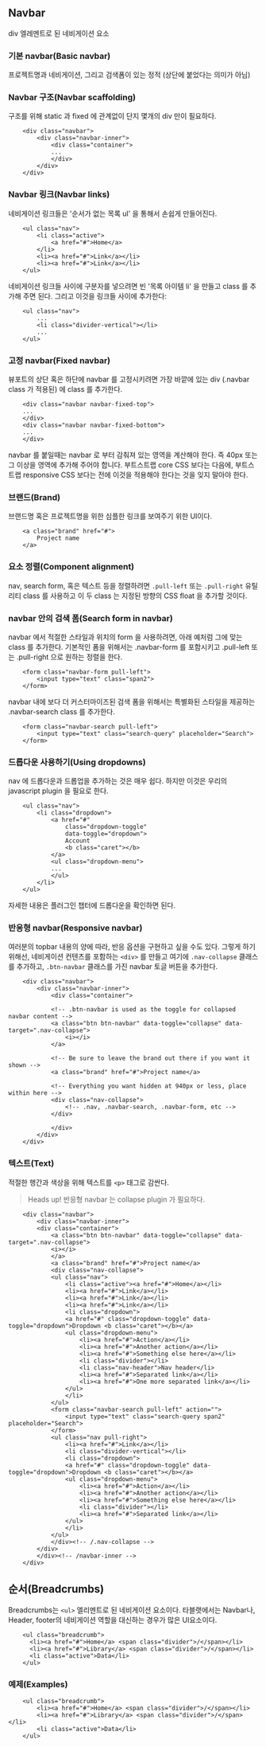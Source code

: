 <!--
layout: 'post'
section: 'Cornerstone Framework'
title: 'Navbar'
outline: 'div 엘레멘트로 된 네비게이션 요소. 프로젝트명과 네비게이션, 그리고 검색폼이 있는 정적 (상단에 붙었다는 의미가 아님) navbar 예제. 구조를 위해 static 과 fixed 에 관계없이 단지 몇개의 div 만이 필요하다...'
date: '2012-11-16'
tagstr: 'widget'
order: '[4, 2, 3]'
thumbnail: '4.2.03.navation_bar.png'
-->

## Navbar

div 엘레멘트로 된 네비게이션 요소

### 기본 navbar(Basic navbar)

프로젝트명과 네비게이션, 그리고 검색폼이 있는 정적 (상단에 붙었다는 의미가 아님)

### Navbar 구조(Navbar scaffolding)

구조를 위해 static 과 fixed 에 관계없이 단지 몇개의 div 만이 필요하다. 

```
    <div class="navbar">
        <div class="navbar-inner">
            <div class="container">
            ...
            </div>
        </div>
    </div>
```


### Navbar 링크(Navbar links)

네비게이션 링크들은 '순서가 없는 목록 ul' 을 통해서 손쉽게 만들어진다.

```
    <ul class="nav">
        <li class="active">
            <a href="#">Home</a>
        </li>
        <li><a href="#">Link</a></li>
        <li><a href="#">Link</a></li>
    </ul>
```

네비게이션 링크들 사이에 구분자를 넣으려면 빈 '목록 아이템 li' 을 만들고 class 를 추가해 주면 된다. 그리고 이것을 링크들 사이에 추가한다:

```
    <ul class="nav">
        ...
        <li class="divider-vertical"></li>
        ...
    </ul>
```

### 고정 navbar(Fixed navbar)

뷰포트의 상단 혹은 하단에 navbar 를 고정시키려면 가장 바깥에 있는 div (.navbar class 가 적용된) 에 class 를 추가한다.

```
    <div class="navbar navbar-fixed-top">
    ...
    </div>
    <div class="navbar navbar-fixed-bottom">
    ...
    </div>
```

navbar 를 붙일때는 navbar 로 부터 감춰져 있는 영역을 계산해야 한다. 즉 40px 또는 그 이상을 <body> 영역에 추가해 주어야 합니다. 부트스트랩 core CSS 보다는 다음에, 부트스트랩 responsive CSS 보다는 전에 이것을 적용해야 한다는 것을 잊지 말아야 한다.

### 브랜드(Brand)

브랜드명 혹은 프로젝트명을 위한 심플한 링크를 보여주기 위한 UI이다.

```
    <a class="brand" href="#">
    	Project name
    </a>
```

### 요소 정렬(Component alignment)

nav, search form, 혹은 텍스트 등을 정렬하려면 `.pull-left` 또는 `.pull-right` 유틸리티 class 를 사용하고 이 두 class 는 지정된 방향의 CSS float 을 추가할 것이다.

### navbar 안의 검색 폼(Search form in navbar)

navbar 에서 적절한 스타일과 위치의 form 을 사용하려면, 아래 예처럼 그에 맞는 class 를 추가한다. 기본적인 폼을 위해서는 .navbar-form 를 포함시키고 .pull-left 또는 .pull-right 으로 원하는 정렬을 한다.

```
    <form class="navbar-form pull-left">
   	 	<input type="text" class="span2">
    </form>
```

navbar 내에 보다 더 커스터마이즈된 검색 폼을 위해서는 특별화된 스타일을 제공하는 .navbar-search class 를 추가한다.

```
    <form class="navbar-search pull-left">
    	<input type="text" class="search-query" placeholder="Search">
    </form>
```

### 드롭다운 사용하기(Using dropdowns)

nav 에 드롭다운과 드롭업을 추가하는 것은 매우 쉽다. 하지만 이것은 우리의 javascript plugin 을 필요로 한다.

```
    <ul class="nav">
        <li class="dropdown">
            <a href="#"
                class="dropdown-toggle"
                data-toggle="dropdown">
                Account
                <b class="caret"></b>
            </a>
            <ul class="dropdown-menu">
            ...
            </ul>
        </li>
    </ul>
```

자세한 내용은 플러그인 챕터에 드롭다운을 확인하면 된다.

### 반응형 navbar(Responsive navbar)

여러분의 topbar 내용의 양에 따라, 반응 옵션을 구현하고 싶을 수도 있다. 그렇게 하기 위해선, 네비게이션 컨텐츠를 포함하는 `<div>` 를 만들고 여기에 `.nav-collapse` 클래스를 추가하고, `.btn-navbar` 클래스를 가진 navbar 토글 버튼을 추가한다.

```
    <div class="navbar">
        <div class="navbar-inner">
            <div class="container">
        
            <!-- .btn-navbar is used as the toggle for collapsed navbar content -->
            <a class="btn btn-navbar" data-toggle="collapse" data-target=".nav-collapse">
                <i></i>
            </a>
        
            <!-- Be sure to leave the brand out there if you want it shown -->
            <a class="brand" href="#">Project name</a>
        
            <!-- Everything you want hidden at 940px or less, place within here -->
            <div class="nav-collapse">
                <!-- .nav, .navbar-search, .navbar-form, etc -->
            </div>
        
            </div>
        </div>
    </div>
```


### 텍스트(Text)

적절한 행간과 색상을 위해 텍스트를 `<p>` 태그로 감싼다.

> Heads up! 반응형 navbar 는 collapse plugin 가 필요하다.

``` cm, { 'iframe-height' : '300px' }
	<div class="navbar">
        <div class="navbar-inner">
        <div class="container">
            <a class="btn btn-navbar" data-toggle="collapse" data-target=".nav-collapse">
            <i></i>
            </a>
            <a class="brand" href="#">Project name</a>
            <div class="nav-collapse">
            <ul class="nav">
                <li class="active"><a href="#">Home</a></li>
                <li><a href="#">Link</a></li>
                <li><a href="#">Link</a></li>
                <li><a href="#">Link</a></li>
                <li class="dropdown">
                <a href="#" class="dropdown-toggle" data-toggle="dropdown">Dropdown <b class="caret"></b></a>
                <ul class="dropdown-menu">
                    <li><a href="#">Action</a></li>
                    <li><a href="#">Another action</a></li>
                    <li><a href="#">Something else here</a></li>
                    <li class="divider"></li>
                    <li class="nav-header">Nav header</li>
                    <li><a href="#">Separated link</a></li>
                    <li><a href="#">One more separated link</a></li>
                </ul>
                </li>
            </ul>
            <form class="navbar-search pull-left" action="">
                <input type="text" class="search-query span2" placeholder="Search">
            </form>
            <ul class="nav pull-right">
                <li><a href="#">Link</a></li>
                <li class="divider-vertical"></li>
                <li class="dropdown">
                <a href="#" class="dropdown-toggle" data-toggle="dropdown">Dropdown <b class="caret"></b></a>
                <ul class="dropdown-menu">
                    <li><a href="#">Action</a></li>
                    <li><a href="#">Another action</a></li>
                    <li><a href="#">Something else here</a></li>
                    <li class="divider"></li>
                    <li><a href="#">Separated link</a></li>
                </ul>
                </li>
            </ul>
            </div><!-- /.nav-collapse -->
        </div>
        </div><!-- /navbar-inner -->
    </div>
```

## 순서(Breadcrumbs)

Breadcrumbs는 `<ul>` 엘리멘트로 된 네비게이션 요소이다. 타블랫에서는 Navbar나,  Header, footer의 네비게이션 역할을 대신하는 경우가 많은 UI요소이다.

```
	<ul class="breadcrumb">
	  <li><a href="#">Home</a> <span class="divider">/</span></li>
	  <li><a href="#">Library</a> <span class="divider">/</span></li>
	  <li class="active">Data</li>
	</ul>
```

### 예제(Examples)

``` cm, { 'iframe-height' : '84px' }
    <ul class="breadcrumb">
        <li><a href="#">Home</a> <span class="divider">/</span></li>
        <li><a href="#">Library</a> <span class="divider">/</span></li>
        <li class="active">Data</li>
    </ul>
```
